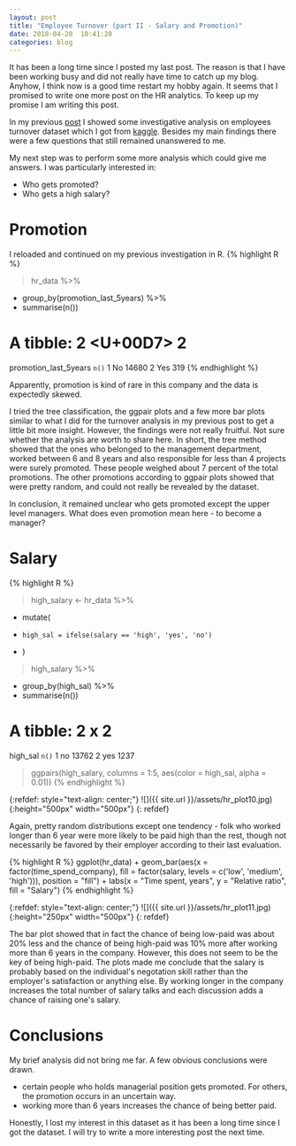```yaml
---
layout: post
title: "Employee Turnover (part II - Salary and Promotion)"
date: 2018-04-20  10:41:20
categories: blog
---
```

It has been a long time since I posted my last post. 
The reason is that I have been working busy 
and did not really have time to catch up my blog. Anyhow, I 
think now is a good time restart my hobby again. 
It seems that I promised to write one more post on the HR analytics. 
To keep up my promise I am writing this post.  

In my previous [post][pre-post] I showed some investigative analysis 
on employees turnover dataset which I got from [kaggle][hr-url]. 
Besides my main findings there were a few 
questions that still remained unanswered to me. 

My next step was to perform some more analysis which could give me answers. 
I was particularly interested in:
- Who gets promoted? 
- Who gets a high salary?  
    
# Promotion
I reloaded and continued on my previous investigation in R. 
{% highlight R %}
> hr_data %>%
+ group_by(promotion_last_5years) %>%
+ summarise(n())
# A tibble: 2 <U+00D7> 2
  promotion_last_5years `n()`
                   <fctr> <int>
1                    No 14680
2                   Yes   319
{% endhighlight %}


[pre-post]: http://data.altai.se
[hr-url]: https://www.kaggle.com/ludobenistant/hr-analytics 

Apparently, promotion is kind of rare in this company and
the data is expectedly skewed. 

I tried the tree classification, the ggpair plots and a few more bar 
plots similar to what I did for the turnover 
analysis in my previous post 
to get a little bit more insight. However, the findings were not really fruitful. 
Not sure whether the analysis are worth to share here. 
In short, the tree method showed that the ones who belonged to the 
management department, worked between 6 and 8 years and also responsible 
for less than 4 projects were surely promoted. These people weighed about 
7 percent of the total promotions. The other promotions according to ggpair 
plots showed that were pretty random, and could not really be revealed by the dataset.    

In conclusion, it remained unclear who gets promoted except the upper level 
managers. What does even promotion mean here - to become a manager? 

# Salary 
{% highlight R %} 
> high_salary <- hr_data %>% 
+   mutate(
+     high_sal = ifelse(salary == 'high', 'yes', 'no')
+   )
> high_salary %>% 
+   group_by(high_sal) %>%
+   summarise(n())  
# A tibble: 2 x 2
  high_sal `n()`
  <chr>    <int>
1 no       13762
2 yes       1237
> 
> ggpairs(high_salary, columns = 1:5, aes(color = high_sal, alpha = 0.01))
{% endhighlight %}  

 
{:refdef: style="text-align: center;"}
![]({{ site.url }}/assets/hr_plot10.jpg){:height="500px" width="500px"}
{: refdef}


Again, pretty random distributions except one tendency - folk who 
worked longer than 6 year were more likely to be paid high than the rest, 
though not necessarily be favored by their employer according to their last 
evaluation.

{% highlight R %}
ggplot(hr_data) +
  geom_bar(aes(x = factor(time_spend_company), 
               fill = factor(salary, levels = c('low', 'medium', 'high'))), 
           position = "fill") + 
  labs(x = "Time spent, years", y = "Relative ratio", fill = "Salary") 
{% endhighlight %}

{:refdef: style="text-align: center;"}
![]({{ site.url }}/assets/hr_plot11.jpg){:height="250px" width="500px"}
{: refdef}


The bar plot showed that in fact the chance of being low-paid was 
about 20% less and the chance of being high-paid was 10% more after 
working more than 6 years in the company. 
However, this does not seem to be the key of being high-paid. The plots 
made me conclude that the salary is probably based on the individual's 
negotation skill rather than the employer's satisfaction or anything else. 
By working longer in the company increases the total number of 
salary talks and each discussion adds a chance of raising one's salary. 

# Conclusions
My brief analysis did not bring me far. A few obvious conclusions were drawn.
- certain people who holds managerial position gets promoted. 
For others, the promotion occurs in an uncertain way. 
- working more than 6 years increases the chance of being better paid. 

Honestly, I lost my interest in this dataset as it has been a 
long time since I got the dataset.
I will try to write a more interesting post the next time. 

 









